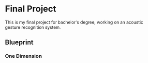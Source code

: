 # Final Project

This is my final project for bachelor's degree, working on an acoustic gesture recognition system.

## Blueprint

### One Dimension

